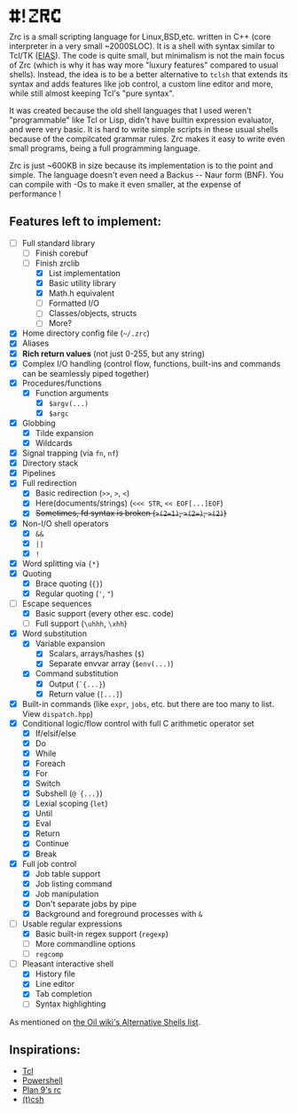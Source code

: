 <img src="img/zrc.svg" width=100 height=auto />

Zrc is a small scripting language for Linux,BSD,etc. written in C++ (core interpreter in a very small ~2000SLOC). It is a shell with syntax similar to Tcl/TK ([EIAS](https://wiki.tcl-lang.org/page/everything+is+a+string)). The code is quite small, but minimalism is not the main focus of Zrc (which is why it has way more "luxury features" compared to usual shells). Instead, the idea is to be a better alternative to `tclsh` that extends its syntax and adds features like job control, a custom line editor and more, while still almost keeping Tcl's "pure syntax".

It was created because the old shell languages that I used weren't "programmable" like Tcl or Lisp, didn't have builtin expression evaluator, and were very basic. It is hard to write simple scripts in these usual shells because of the compilcated grammar rules. Zrc makes it easy to write even small programs, being a full programming language.

Zrc is just ~600KB in size because its implementation is to the point and simple. The language doesn't even need a Backus -- Naur form (BNF). You can compile with -Os to make it even smaller, at the expense of performance !

## Features left to implement:

- [ ] Full standard library
    - [ ] Finish corebuf
    - [ ] Finish zrclib
        - [X] List implementation
        - [X] Basic utility library
        - [X] Math.h equivalent
        - [ ] Formatted I/O
        - [ ] Classes/objects, structs
        - [ ] More?
- [X] Home directory config file (`~/.zrc`)
- [X] Aliases
- [X] **Rich return values** (not just 0-255, but any string)
- [X] Complex I/O handling (control flow, functions, built-ins and commands can be seamlessly piped together)
- [X] Procedures/functions
	- [X] Function arguments
		- [X] `$argv(...)`
		- [X] `$argc`
- [X] Globbing
	- [X] Tilde expansion
	- [X] Wildcards
- [X] Signal trapping (via `fn`, `nf`)
- [X] Directory stack
- [X] Pipelines
- [X] Full redirection
	- [X] Basic redirection (`>>`, `>`, `<`)
    - [X] Here(documents/strings) (`<<< STR`, `<< EOF[...]EOF`)
	- [X] ~~Sometimes, fd syntax is broken (`>(2=1)`, `>(2=)`, `>(2)`)~~
- [X] Non-I/O shell operators
	- [X] `&&`
	- [X] `||`
	- [X] `!`
- [X] Word splitting via `{*}`
- [X] Quoting
	- [X] Brace quoting (`{}`)
	- [X] Regular quoting (`'`, `"`)
- [ ] Escape sequences
	- [X] Basic support (every other esc. code)
	- [ ] Full support (`\uhhh`, `\xhh`)
- [X] Word substitution
	- [X] Variable expansion
		- [X] Scalars, arrays/hashes (`$`)
		- [X] Separate envvar array (`$env(...)`)
	- [X] Command substitution
		- [X] Output (`` `{...} ``)
		- [X] Return value (`[...]`)
- [X] Built-in commands (like `expr`, `jobs`, etc. but there are too many to list. View `dispatch.hpp`)
- [X] Conditional logic/flow control with full C arithmetic operator set
	- [X] If/elsif/else
	- [X] Do
	- [X] While
	- [X] Foreach
	- [X] For
	- [X] Switch
	- [X] Subshell (`@ {...}`)
	- [X] Lexial scoping (`let`)
	- [X] Until
	- [X] Eval
    - [X] Return
    - [X] Continue
    - [X] Break
- [X] Full job control
	- [X] Job table support
	- [X] Job listing command
	- [X] Job manipulation
	- [X] Don't separate jobs by pipe
	- [X] Background and foreground processes with `&`
- [ ] Usable regular expressions
    - [X] Basic built-in regex support (`regexp`)
    - [ ] More commandline options
    - [ ] `regcomp`
- [ ] Pleasant interactive shell
	- [X] History file
	- [X] Line editor
	- [X] Tab completion
	- [ ] Syntax highlighting

As mentioned on [the Oil wiki's Alternative Shells list](https://github.com/oilshell/oil/wiki/Alternative-Shells).

## Inspirations:

* [Tcl](https://www.tcl.tk)
* [Powershell](https://learn.microsoft.com/en-us/powershell/)
* [Plan 9's rc](https://9fans.github.io/plan9port/man/man1/rc.html)
* [(t)csh](https://en.wikipedia.org/wiki/C_shell)
